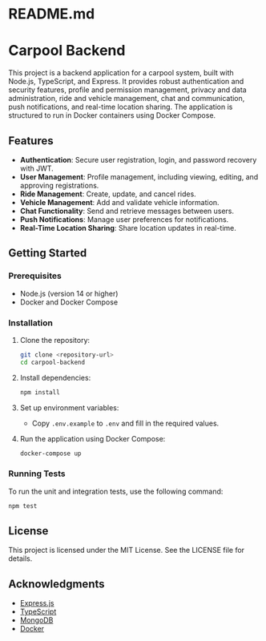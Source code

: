 # README.md

# Carpool Backend

This project is a backend application for a carpool system, built with Node.js, TypeScript, and Express. It provides robust authentication and security features, profile and permission management, privacy and data administration, ride and vehicle management, chat and communication, push notifications, and real-time location sharing. The application is structured to run in Docker containers using Docker Compose.

## Features

- **Authentication**: Secure user registration, login, and password recovery with JWT.
- **User Management**: Profile management, including viewing, editing, and approving registrations.
- **Ride Management**: Create, update, and cancel rides.
- **Vehicle Management**: Add and validate vehicle information.
- **Chat Functionality**: Send and retrieve messages between users.
- **Push Notifications**: Manage user preferences for notifications.
- **Real-Time Location Sharing**: Share location updates in real-time.

## Getting Started

### Prerequisites

- Node.js (version 14 or higher)
- Docker and Docker Compose

### Installation

1. Clone the repository:
   ```bash
   git clone <repository-url>
   cd carpool-backend
   ```

2. Install dependencies:
   ```bash
   npm install
   ```

3. Set up environment variables:
   - Copy `.env.example` to `.env` and fill in the required values.

4. Run the application using Docker Compose:
   ```bash
   docker-compose up
   ```

### Running Tests

To run the unit and integration tests, use the following command:
```bash
npm test
```

## License

This project is licensed under the MIT License. See the LICENSE file for details.

## Acknowledgments

- [Express.js](https://expressjs.com/)
- [TypeScript](https://www.typescriptlang.org/)
- [MongoDB](https://www.mongodb.com/)
- [Docker](https://www.docker.com/)